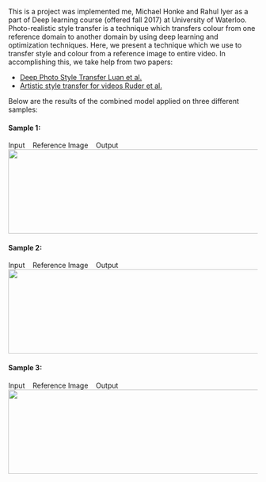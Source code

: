 
This is a project was implemented me, Michael Honke and Rahul Iyer as a part of Deep learning course (offered fall 2017) at University of Waterloo. Photo-realistic style transfer is a technique which transfers colour from one reference domain to another domain by using deep learning and optimization techniques. Here, we present a technique which we use to transfer style and colour from a reference image to entire video. In accomplishing this, we take help from two papers:

* [Deep Photo Style Transfer Luan et al.](https://arxiv.org/abs/1703.07511)
* [Artistic style transfer for videos Ruder et al.](https://arxiv.org/abs/1604.08610)

<!--
![Alt Text](car.gif)
-->
Below are the results of the combined model applied on three different samples:

#### Sample 1:
Input &nbsp;&nbsp; Reference Image &nbsp;&nbsp; Output
<img src="car.gif" width="1000" height="170" />

#### Sample 2:
Input &nbsp;&nbsp; Reference Image &nbsp;&nbsp; Output
<img src="paris.gif" width="1000" height="170" />

#### Sample 3:
Input &nbsp;&nbsp; Reference Image &nbsp;&nbsp; Output
<img src="square.gif" width="1000" height="170" />
